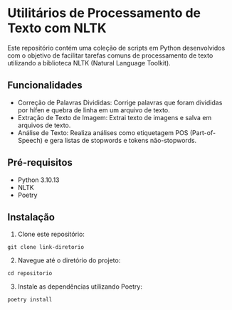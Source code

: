 # Utilitários de Processamento de Texto com NLTK
Este repositório contém uma coleção de scripts em Python desenvolvidos com o objetivo de facilitar tarefas comuns de processamento de texto utilizando a biblioteca NLTK (Natural Language Toolkit).

## Funcionalidades

- Correção de Palavras Divididas: Corrige palavras que foram divididas por hífen e quebra de linha em um arquivo de texto.
- Extração de Texto de Imagem: Extrai texto de imagens e salva em arquivos de texto.
- Análise de Texto: Realiza análises como etiquetagem POS (Part-of-Speech) e gera listas de stopwords e tokens não-stopwords.

## Pré-requisitos

- Python 3.10.13
- NLTK
- Poetry

## Instalação

1. Clone este repositório:

```
git clone link-diretorio
```

2. Navegue até o diretório do projeto:

```
cd repositorio
```


3. Instale as dependências utilizando Poetry:

```
poetry install
```